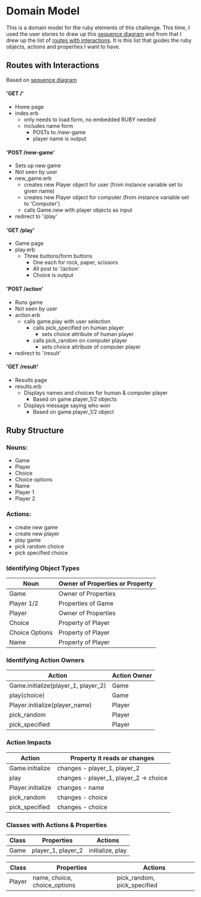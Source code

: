 
# Domain Model
This is a domain model for the ruby elements of this challenge.
This time, I used the user stories to draw up this [sequence diagram](diagram.svg) and from that I drew up the list of [routes with interactions](#routes_with_interactions).
It is this list that guides the ruby objects, actions and properties I want to have.


Routes with Interactions
------
Based on [sequence diagram](diagram.svg)  
#### 'GET /'   
- Home page
- index.erb
  - only needs to load form, no embedded RUBY needed
  - includes name form
    - POSTs to /new-game
    - player name is output

#### 'POST /new-game'  
- Sets up new game
- Not seen by user
- new_game.erb
  - creates new Player object for user (from instance variable set to given name)
  - creates new Player object for computer (from instance variable set to 'Computer')
  - calls Game.new with player objects as input
- redirect to '/play'

#### 'GET /play'  
- Game page
- play.erb
  - Three buttons/form buttons
    - One each for rock, paper, scissors
    - All post to '/action'
    - Choice is output  

#### 'POST /action'  
- Runs game
- Not seen by user
- action.erb
  - calls game.play with user selection
      - calls pick_specified on human player
        - sets choice attribute of human player
      - calls pick_random on computer player
        - sets choice attribute of computer player
- redirect to '/result'

#### 'GET /result'
- Results page
- results.erb
  - Displays names and choices for human & computer player
    - Based on game.player_1/2 objects
  - Displays message saying who won
    - Based on game.player_1/2 object




Ruby Structure
-------


### Nouns:
- Game
- Player
- Choice
- Choice options
- Name
- Player 1
- Player 2

### Actions:
- create new game
- create new player
- play game
- pick random choice
- pick specified choice


### Identifying Object Types

| Noun          | Owner of Properties or Property |
|---------------|---------------------------------|
| Game          | Owner of Properties             |
| Player 1/2    | Properties of Game              |
| Player        | Owner of Properties                |
| Choice          | Property of Player             |
| Choice Options         | Property of Player             |
| Name          | Property of Player                |

### Identifying Action Owners

| Action        | Action Owner   |
|---------------|----------------|
| Game.initialize(player_1, player_2)      | Game           |
| play(choice)      | Game           |
| Player.initialize(player_name)   | Player           |
| pick_random   | Player           |
| pick_specified   | Player           |

### Action Impacts

| Action        | Property it reads or changes  |
|-------------  |-------------------------------|
| Game.initialize      | changes - player_1, player_2 |
| play      | changes - player_1, player_2 -> choice |
| Player.initialize   | changes - name |
| pick_random   | changes - choice |
| pick_specified  | changes - choice |

### Classes with Actions & Properties

| Class      | Properties | Actions |
|------------|------------|---------|
| Game       | player_1, player_2     | initialize, play  |

| Class      | Properties | Actions |
|------------|------------|---------|
| Player       | name, choice, choice_options  | pick_random, pick_specified  |
